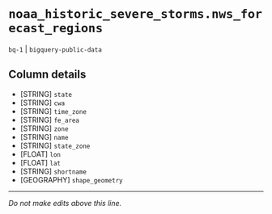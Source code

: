 # `noaa_historic_severe_storms.nws_forecast_regions`
`bq-1` | `bigquery-public-data`

## Column details
* [STRING]    `state`
* [STRING]    `cwa`
* [STRING]    `time_zone`
* [STRING]    `fe_area`
* [STRING]    `zone`
* [STRING]    `name`
* [STRING]    `state_zone`
* [FLOAT]     `lon`
* [FLOAT]     `lat`
* [STRING]    `shortname`
* [GEOGRAPHY] `shape_geometry`

-------------------------------------------------------------------------------
*Do not make edits above this line.*
